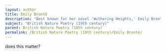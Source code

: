 ```yaml
---
layout: author
title: Emily Brontë
description: "Best known for her novel 'Wuthering Heights,' Emily Brontë also wrote poetry that captured the rugged beauty of the Yorkshire moors. Her poems, such as 'No Coward Soul Is Mine,' reflect a deep connection to nature and its spiritual aspects."
subject: "British Nature Poetry (19th century)"
parent: British Nature Poetry (19th century)
permalink: /British Nature Poetry (19th century)/Emily Brontë/
---
```


does this matter?
